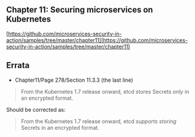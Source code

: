 ## Chapter 11: Securing microservices on Kubernetes

[https://github.com/microservices-security-in-action/samples/tree/master/chapter11](https://github.com/microservices-security-in-action/samples/tree/master/chapter11)

## Errata

* Chapter11/Page 278/Section 11.3.3 (the last line)

> From the Kubernetes 1.7 release onward, etcd stores Secrets *only* in an encrypted format.

Should be corrected as:

> From the Kubernetes 1.7 release onward, etcd *supports storing* Secrets in an encrypted format.
